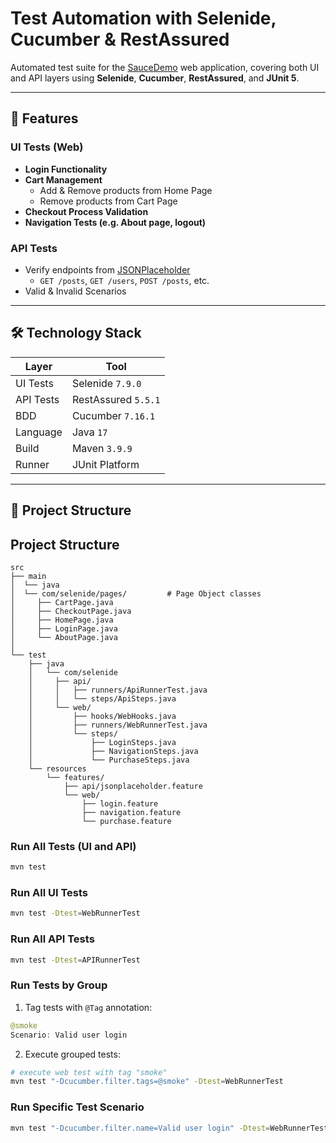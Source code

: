 # Test Automation with Selenide, Cucumber & RestAssured

Automated test suite for the [SauceDemo](https://www.saucedemo.com) web application,
covering both UI and API layers using **Selenide**, **Cucumber**, **RestAssured**, and **JUnit 5**.

---

## 🚀 Features

### UI Tests (Web)
- **Login Functionality**
- **Cart Management**
  - Add & Remove products from Home Page
  - Remove products from Cart Page
- **Checkout Process Validation**
- **Navigation Tests (e.g. About page, logout)**

### API Tests
- Verify endpoints from [JSONPlaceholder](https://jsonplaceholder.typicode.com/)
  - `GET /posts`, `GET /users`, `POST /posts`, etc.
- Valid & Invalid Scenarios

---

## 🛠 Technology Stack

| Layer     | Tool                     |
|-----------|--------------------------|
| UI Tests  | Selenide `7.9.0`         |
| API Tests | RestAssured `5.5.1`      |
| BDD       | Cucumber `7.16.1`        |
| Language  | Java `17`                |
| Build     | Maven `3.9.9`            |
| Runner    | JUnit Platform           |

---

## 📁 Project Structure

## Project Structure

```text
src
├── main
│  └── java
│  └── com/selenide/pages/         # Page Object classes
│     ├── CartPage.java
│     ├── CheckoutPage.java
│     ├── HomePage.java
│     ├── LoginPage.java
│     └── AboutPage.java
│
└── test
    ├── java
    │   └── com/selenide
    │     ├── api/
    │     │   ├── runners/ApiRunnerTest.java
    │     │   └── steps/ApiSteps.java
    │     └── web/
    │         ├── hooks/WebHooks.java
    │         ├── runners/WebRunnerTest.java
    │         └── steps/
    │             ├── LoginSteps.java
    │             ├── NavigationSteps.java
    │             └── PurchaseSteps.java
    └── resources
        └── features/
            ├── api/jsonplaceholder.feature
            └── web/
                ├── login.feature
                ├── navigation.feature
                └── purchase.feature      
```

### Run All Tests (UI and API)
```bash
mvn test
```

### Run All UI Tests
```bash
mvn test -Dtest=WebRunnerTest
```

### Run All API Tests
```bash
mvn test -Dtest=APIRunnerTest
```

### Run Tests by Group
1. Tag tests with `@Tag` annotation:
```java
@smoke
Scenario: Valid user login
```

2. Execute grouped tests:
```bash
# execute web test with tag "smoke"
mvn test "-Dcucumber.filter.tags=@smoke" -Dtest=WebRunnerTest

```

### Run Specific Test Scenario
```bash
mvn test "-Dcucumber.filter.name=Valid user login" -Dtest=WebRunnerTest

```








